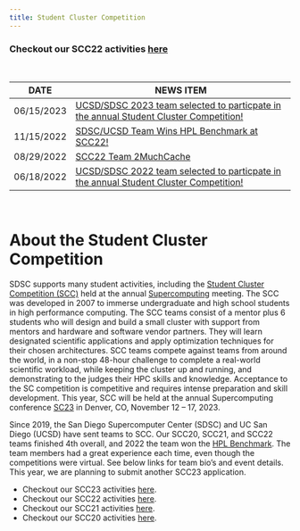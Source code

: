 ```yaml
---
title: Student Cluster Competition
---
```

### Checkout our SCC22 activities [here](scc22) 

<br/>

| DATE | NEWS ITEM |
| ----- | ---- |
| 06/15/2023 | [UCSD/SDSC 2023 team  selected to particpate in the annual Student Cluster Competition!](https://hpc-students.sdsc.edu/2023-06-18-SDSC-UCSD-Team-Selected-for-SCC23/) |
| 11/15/2022 | [SDSC/UCSD Team Wins HPL Benchmark at SCC22!](https://hpc-students.sdsc.edu/2022-11-17-SDSC-UCSD-Team-Wins-HPL-Benchmark/)| 
| 08/29/2022 | [SCC22 Team 2MuchCache](https://www.hpcwire.com/off-the-wire/uc-san-diego-students-team-up-for-annual-supercomputing-contest/) |
| 06/18/2022 | [UCSD/SDSC 2022 team  selected to particpate in the annual Student Cluster Competition!](https://hpc-students.sdsc.edu/2022-06-18-SDSC-UCSD-Team-Selected-for-SCC22/) |

<br/>

# About the Student Cluster Competition

SDSC supports many student activities, including the [Student Cluster Competition (SCC)](http://www.studentclustercompetition.us/) held at the annual [Supercomputing](https://supercomputing.org/) meeting.
The SCC was developed in 2007 to immerse undergraduate and high school students in high performance computing. The SCC teams consist of a mentor plus 6 students who will design and build a small cluster with support from mentors and hardware and software vendor partners. They will learn designated scientific applications and apply optimization techniques for their chosen architectures. SCC teams compete against teams from around the world, in a non-stop 48-hour challenge to complete a real-world scientific workload, while keeping the cluster up and running, and demonstrating to the judges their HPC skills and knowledge.  Acceptance to the SC competition is competitive and requires intense preparation and skill development. This year, SCC will be held at the annual Supercomputing conference [SC23](https://sc23.supercomputing.org/students/student-cluster-competition/) in Denver, CO, November 12 – 17, 2023.

Since 2019, the San Diego Supercomputer Center (SDSC) and UC San Diego (UCSD) have sent  teams to SCC. Our SCC20, SCC21, and SCC22 teams finished 4th overall, and 2022 the team won the  [HPL Benchmark](https://hpc-students.sdsc.edu/2022-11-17-SDSC-UCSD-Team-Wins-HPL-Benchmark/). The team members had a great experience each time, even though the competitions were virtual. See below links for team bio’s and event details. This year, we are planning to submit another SCC23 application.   

-   Checkout our SCC23 activities [here](scc23).
-   Checkout our SCC22 activities [here](scc22).
-   Checkout our SCC21 activities [here](scc21).
-   Checkout our SCC20 activities [here](scc20).

